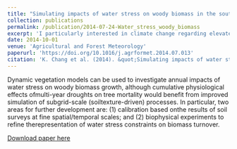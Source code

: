 ```yaml
---
title: "Simulating impacts of water stress on woody biomass in the southernboreal region of western Canada using a dynamic vegetation model"
collection: publications
permalink: /publication/2014-07-24-Water_stress_woody_biomass
excerpt: 'I particularly interested in climate change regarding elevated ambient CO$_2$ and drought that may consequently affect the growth of crops. In this study, plant physiology, soil carbon, photosynthesis, and soil enzyme activities were programmed to investigate the impacts of elevated CO_2 and drought stress on biomass. I gained a deep understanding how water stress regulates the plant growth and how to characterize the effects of water stress in a relatively complicated expression in the dynamic vegetation model.'
date: 2014-10-01
venue: 'Agricultural and Forest Meteorology'
paperurl: 'https://doi.org/10.1016/j.agrformet.2014.07.013'
citation: 'K. Chang et al. (2014). &quot;Simulating impacts of water stress on woody biomass in the southernboreal region of western Canada using a dynamic vegetation model.&quot; <i>Agricultural and Forest Meteorology,</i>. 198-199:142–154.'
---
```

Dynamic vegetation models can be used to investigate annual impacts of water stress on woody biomass growth, although cumulative physiological effects ofmulti-year droughts on tree mortality would benefit from improved simulation of subgrid-scale (soiltexture-driven) processes. In particular, two areas for further development are: (1) calibration based onthe results of soil surveys at fine spatial/temporal scales; and (2) biophysical experiments to refine therepresentation of water stress constraints on biomass turnover.

[Download paper here](http://changks.github.io/files/Water_stress_woody_biomass.pdf)
